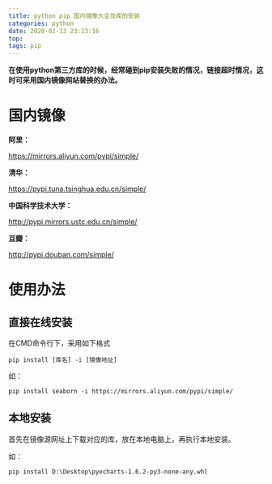 ```yaml
---
title: python pip 国内镜像大全及库的安装
categories: python
date: 2020-02-13 23:13:16
top:
tags: pip
---
```


**在使用python第三方库的时候，经常碰到pip安装失败的情况，链接超时情况，这时可采用国内镜像网站替换的办法。**

# 国内镜像

**阿里：**

https://mirrors.aliyun.com/pypi/simple/

**清华：**

https://pypi.tuna.tsinghua.edu.cn/simple/

**中国科学技术大学：**

http://pypi.mirrors.ustc.edu.cn/simple/ 

**豆瓣：**

http://pypi.douban.com/simple/ 

# **使用办法**

## 直接在线安装

在CMD命令行下，采用如下格式

`pip install [库名] -i [镜像地址]  `

如：

```
pip install seaborn -i https://mirrors.aliyun.com/pypi/simple/
```

## 本地安装

首先在镜像源网址上下载对应的库，放在本地电脑上，再执行本地安装。

如：

```
pip install D:\Desktop\pyecharts-1.6.2-py3-none-any.whl
```


